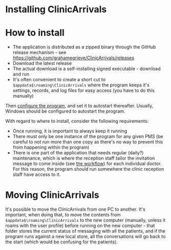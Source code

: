 # Installing ClinicArrivals

# How to install

* The application is distributed as a zipped binary through the GitHub release mechanism - see https://github.com/grahamegrieve/ClinicArrivals/releases
* Download the latest release
* The actual download is a self-installing signed executable - download and run
* It's often convenient to create a short cut to ```$appdata$\roaming\ClinicArrivals``` where the program keeps it's settings, records, and log files for easy access (you have to do this manually)

Then [configure the program](Settings.md), and set it to autostart thereafter. Usually, Windows should be configured to autostart the program.

With regard to where to install, consider the following requirements:
* Once running, it is important to always keep it running
* There must only be one instance of the program for any given PMS (be careful to not run more than one copy as there's no way to prevent this from happening within the program)
* There is one part of the application that needs regular (daily?) maintenance, which is where the reception staff tailor the invitation message to come inside (see [the workflow](Workflow.md)) for each individual doctor. For this reason, the program should run somewhere the clinic reception staff have access to it.

# Moving ClinicArrivals

It's possible to move the ClinicArrivals from one PC to another. It's important, when doing that, to move the contents from ```$appdata$\roaming\ClinicArrivals``` to the new computer (manually, unless it roams with the user profile) before running on the new computer - that folder stores the current status of messaging with all the patients, and if the program runs against a new local store, all the conversations will go back to the start (which would be confusing for the patients).

